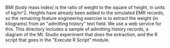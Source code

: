 BMI (body mass index) is the ratio of weight to the square of height, in units of kg/m^2. Heights have already been added to the simulated EMR records, so the remaining feature engineering exercise is to extract the weight (in kilograms) from an "admitting history" text field. We use a web service for this. This directory includes a sample of admitting history records, a diagram of the ML Studio experiment that does the extraction, and the R script that goes in the "Execute R Script" module.
